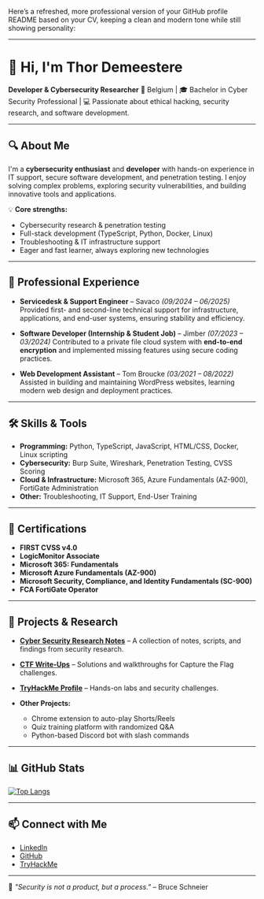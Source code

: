 Here’s a refreshed, more professional version of your GitHub profile README based on your CV, keeping a clean and modern tone while still showing personality:

---

# 👋 Hi, I'm Thor Demeestere

**Developer & Cybersecurity Researcher**
📍 Belgium | 🎓 Bachelor in Cyber Security Professional | 💻 Passionate about ethical hacking, security research, and software development.

---

## 🔍 About Me

I'm a **cybersecurity enthusiast** and **developer** with hands-on experience in IT support, secure software development, and penetration testing.
I enjoy solving complex problems, exploring security vulnerabilities, and building innovative tools and applications.

💡 **Core strengths:**

* Cybersecurity research & penetration testing
* Full-stack development (TypeScript, Python, Docker, Linux)
* Troubleshooting & IT infrastructure support
* Eager and fast learner, always exploring new technologies

---

## 🏢 Professional Experience

* **Servicedesk & Support Engineer** – Savaco *(09/2024 – 06/2025)*
  Provided first- and second-line technical support for infrastructure, applications, and end-user systems, ensuring stability and efficiency.

* **Software Developer (Internship & Student Job)** – Jimber *(07/2023 – 03/2024)*
  Contributed to a private file cloud system with **end-to-end encryption** and implemented missing features using secure coding practices.

* **Web Development Assistant** – Tom Broucke *(03/2021 – 08/2022)*
  Assisted in building and maintaining WordPress websites, learning modern web design and deployment practices.

---

## 🛠 Skills & Tools

* **Programming:** Python, TypeScript, JavaScript, HTML/CSS, Docker, Linux scripting
* **Cybersecurity:** Burp Suite, Wireshark, Penetration Testing, CVSS Scoring
* **Cloud & Infrastructure:** Microsoft 365, Azure Fundamentals (AZ-900), FortiGate Administration
* **Other:** Troubleshooting, IT Support, End-User Training

---

## 📜 Certifications

* **FIRST CVSS v4.0**
* **LogicMonitor Associate**
* **Microsoft 365: Fundamentals**
* **Microsoft Azure Fundamentals (AZ-900)**
* **Microsoft Security, Compliance, and Identity Fundamentals (SC-900)**
* **FCA FortiGate Operator**

---

## 📂 Projects & Research

* **[Cyber Security Research Notes](https://github.com/ThorD125/research-notes)** – A collection of notes, scripts, and findings from security research.
* **[CTF Write-Ups](https://github.com/ThorD125/ctfs)** – Solutions and walkthroughs for Capture the Flag challenges.
* **[TryHackMe Profile](https://tryhackme.com/p/ThorD125)** – Hands-on labs and security challenges.
* **Other Projects:**

  * Chrome extension to auto-play Shorts/Reels
  * Quiz training platform with randomized Q\&A
  * Python-based Discord bot with slash commands

---

## 📊 GitHub Stats

[![Top Langs](https://github-readme-stats.vercel.app/api/top-langs/?username=ThorD125\&hide=lua\&theme=transparent\&text_color=ffffff)](https://github.com/anuraghazra/github-readme-stats)

---

## 📫 Connect with Me

* [LinkedIn](https://www.linkedin.com/in/thor-demeestere/)
* [GitHub](https://github.com/ThorD125)
* [TryHackMe](https://tryhackme.com/p/ThorD125)

---

💬 *"Security is not a product, but a process."* – Bruce Schneier
